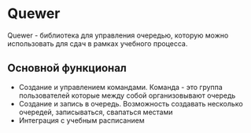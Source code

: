 # Quewer

Quewer - библиотека для управления очередью, которую можно использовать для сдач в рамках учебного процесса.

## Основной функционал

- Создание и управлением командами. Команда - это группа пользователей которые между собой организовывают очередь
- Создание и запись в очередь. Возможность создавать несколько очередей, записываться, свапаться местами
- Интеграция с учебным расписанием